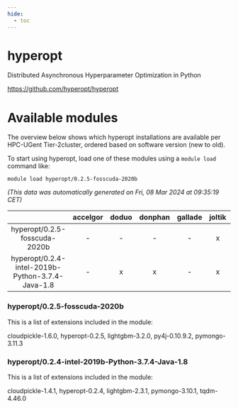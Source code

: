```yaml
---
hide:
  - toc
---
```


hyperopt
========


Distributed Asynchronous Hyperparameter Optimization in Python

https://github.com/hyperopt/hyperopt
# Available modules


The overview below shows which hyperopt installations are available per HPC-UGent Tier-2cluster, ordered based on software version (new to old).

To start using hyperopt, load one of these modules using a `module load` command like:

```shell
module load hyperopt/0.2.5-fosscuda-2020b
```

*(This data was automatically generated on Fri, 08 Mar 2024 at 09:35:19 CET)*  

| |accelgor|doduo|donphan|gallade|joltik|skitty|
| :---: | :---: | :---: | :---: | :---: | :---: | :---: |
|hyperopt/0.2.5-fosscuda-2020b|-|-|-|-|x|-|
|hyperopt/0.2.4-intel-2019b-Python-3.7.4-Java-1.8|-|x|x|-|x|-|


### hyperopt/0.2.5-fosscuda-2020b

This is a list of extensions included in the module:

cloudpickle-1.6.0, hyperopt-0.2.5, lightgbm-3.2.0, py4j-0.10.9.2, pymongo-3.11.3

### hyperopt/0.2.4-intel-2019b-Python-3.7.4-Java-1.8

This is a list of extensions included in the module:

cloudpickle-1.4.1, hyperopt-0.2.4, lightgbm-2.3.1, pymongo-3.10.1, tqdm-4.46.0